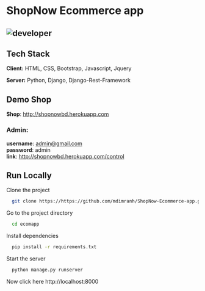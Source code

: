# ShopNow Ecommerce app
![developer](https://img.shields.io/badge/Developed%20By%20%3A-Md%20Imran%20Hossain-red)
--
## Tech Stack

**Client:** HTML, CSS, Bootstrap, Javascript, Jquery

**Server:** Python, Django, Django-Rest-Framework

## Demo Shop

**Shop**:
http://shopnowbd.herokuapp.com

### Admin:
**username**: admin@gmail.com <br/>
**password**: admin <br/>
**link**: http://shopnowbd.herokuapp.com/control

## Run Locally

Clone the project

```bash
  git clone https://https://github.com/mdimranh/ShopNow-Ecommerce-app.git
```

Go to the project directory

```bash
  cd ecomapp
```

Install dependencies

```bash
  pip install -r requirements.txt
```

Start the server

```bash
  python manage.py runserver
```
Now click here
http://localhost:8000
